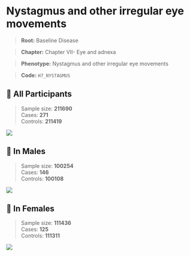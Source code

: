 # Nystagmus and other irregular eye movements

> **Root:** Baseline Disease  

> **Chapter:** Chapter VII- Eye and adnexa  

> **Phenotype:** Nystagmus and other irregular eye movements  

> **Code:** `H7_NYSTAGMUS`

## 🧪 All Participants  
> Sample size: **211690**  
> Cases: **271**  
> Controls: **211419**
<img src="/Disease/Figures/ALL/Incidence/H7_NYSTAGMUS.png"/>
<CsvTable src="/Disease_Data/ALL/Incidence/COX_H7_NYSTAGMUS.csv" label="🔍 View full results" />

## 👨 In Males  
> Sample size: **100254**  
> Cases: **146**  
> Controls: **100108**
<img src="/Disease/Figures/Male/Incidence/H7_NYSTAGMUS.png"/>
<CsvTable src="/Disease_Data/Male/Incidence/COX_H7_NYSTAGMUS.csv" label="🔍 View full results" />

## 👩 In Females  
> Sample size: **111436**  
> Cases: **125**  
> Controls: **111311**
<img src="/Disease/Figures/Female/Incidence/H7_NYSTAGMUS.png"/>
<CsvTable src="/Disease_Data/Female/Incidence/COX_H7_NYSTAGMUS.csv" label="🔍 View full results" />
